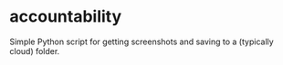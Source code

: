 # accountability
Simple Python script for getting screenshots and saving to a (typically cloud) folder.
